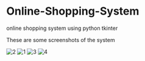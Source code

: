 # Online-Shopping-System
online shopping system using python tkinter

These are some screenshots of the system

![2](https://user-images.githubusercontent.com/65294298/93772818-eba64080-fc3c-11ea-8c88-5ca9d3b3f814.png)
![1](https://user-images.githubusercontent.com/65294298/93772814-e9dc7d00-fc3c-11ea-9a0b-b87fd1136ba3.png)
![3](https://user-images.githubusercontent.com/65294298/93772819-eba64080-fc3c-11ea-97fd-2578ccb0c04e.png)
![4](https://user-images.githubusercontent.com/65294298/93772822-ec3ed700-fc3c-11ea-82cd-d4e2c88d6f6c.png)
